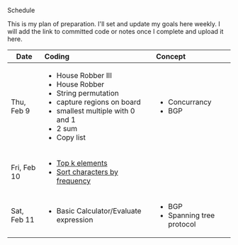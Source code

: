 Schedule

This is my plan of preparation. I'll set and update my goals here weekly. I will add the link to committed code or notes once I complete and upload it here.


| Date        | Coding                    | Concept |
| ----------- |:-------------------------|:-------|
| Thu, Feb 9  | <ul><li>House Robber III</li><li>House Robber</li><li>String permutation</li><li>capture regions on board</li><li>smallest multiple with 0 and 1</li><li>2 sum</li><li>Copy list</li></ul>|<ul><li>Concurrancy</li><li>BGP</li><ul>|
| Fri, Feb 10 | <ul> <li>[Top k elements](https://github.com/tSushant/interview_portfolio/blob/master/programming/priority_queue/top_k_elements.cpp)</li><li>[Sort characters by frequency](https://github.com/tSushant/interview_portfolio/blob/master/programming/priority_queue/sort_char_by_freq.cpp)</li></ul>| | 
| Sat, Feb 11 |<ul><li>Basic Calculator/Evaluate expression</li></ul>|<ul><li>BGP</li><li>Spanning tree protocol</li><ul>|

                                              
           
               
